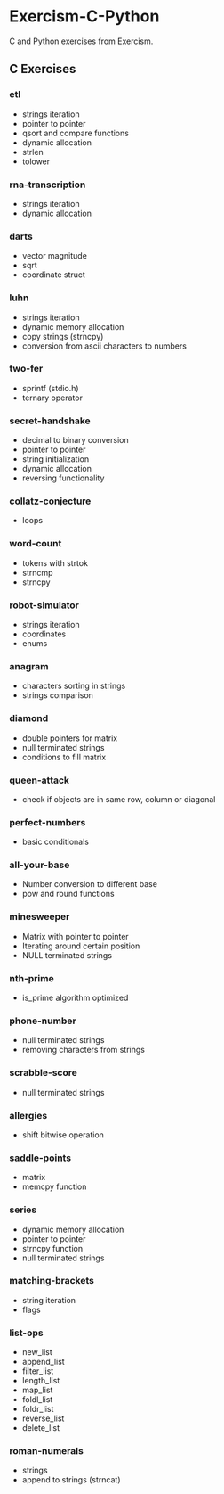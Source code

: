 # Exercism-C-Python

C and Python exercises from Exercism.

## C Exercises

### etl

- strings iteration
- pointer to pointer
- qsort and compare functions
- dynamic allocation
- strlen
- tolower

### rna-transcription

- strings iteration
- dynamic allocation

### darts

- vector magnitude
- sqrt
- coordinate struct

### luhn

- strings iteration
- dynamic memory allocation
- copy strings (strncpy)
- conversion from ascii characters to numbers

### two-fer

- sprintf (stdio.h)
- ternary operator

### secret-handshake

- decimal to binary conversion
- pointer to pointer
- string initialization
- dynamic allocation
- reversing functionality

### collatz-conjecture

- loops

### word-count

- tokens with strtok
- strncmp
- strncpy

### robot-simulator

- strings iteration
- coordinates
- enums

### anagram

- characters sorting in strings
- strings comparison

### diamond

- double pointers for matrix
- null terminated strings
- conditions to fill matrix

### queen-attack

- check if objects are in same row, column or diagonal

### perfect-numbers

- basic conditionals

### all-your-base

- Number conversion to different base
- pow and round functions

### minesweeper

- Matrix with pointer to pointer
- Iterating around certain position
- NULL terminated strings

### nth-prime

- is_prime algorithm optimized

### phone-number

- null terminated strings
- removing characters from strings

### scrabble-score

- null terminated strings

### allergies

- shift bitwise operation

### saddle-points

- matrix
- memcpy function

### series

- dynamic memory allocation
- pointer to pointer
- strncpy function
- null terminated strings

### matching-brackets

- string iteration
- flags

### list-ops

- new_list
- append_list
- filter_list
- length_list
- map_list
- foldl_list
- foldr_list
- reverse_list
- delete_list

### roman-numerals
* strings
* append to strings (strncat)
